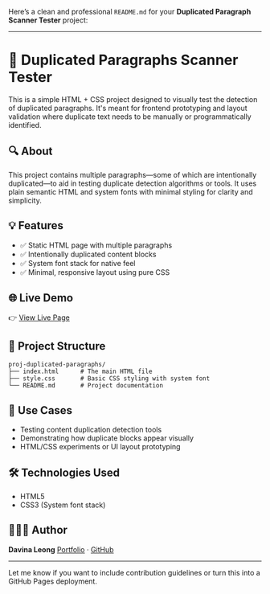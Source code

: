 Here’s a clean and professional `README.md` for your **Duplicated Paragraph Scanner Tester** project:

---

# 📝 Duplicated Paragraphs Scanner Tester

This is a simple HTML + CSS project designed to visually test the detection of duplicated paragraphs. It's meant for frontend prototyping and layout validation where duplicate text needs to be manually or programmatically identified.

## 🔍 About

This project contains multiple paragraphs—some of which are intentionally duplicated—to aid in testing duplicate detection algorithms or tools. It uses plain semantic HTML and system fonts with minimal styling for clarity and simplicity.

## 💡 Features

- ✅ Static HTML page with multiple paragraphs
- ✅ Intentionally duplicated content blocks
- ✅ System font stack for native feel
- ✅ Minimal, responsive layout using pure CSS

## 🌐 Live Demo

👉 [View Live Page](#)

## 📂 Project Structure

```
proj-duplicated-paragraphs/
├── index.html      # The main HTML file
├── style.css       # Basic CSS styling with system font
└── README.md       # Project documentation
```

## 🎯 Use Cases

- Testing content duplication detection tools
- Demonstrating how duplicate blocks appear visually
- HTML/CSS experiments or UI layout prototyping

## 🛠️ Technologies Used

- HTML5
- CSS3 (System font stack)

## 👩🏻‍💻 Author

**Davina Leong**
[Portfolio](https://davinaleong.com) · [GitHub](https://github.com/davinaleong)

---

Let me know if you want to include contribution guidelines or turn this into a GitHub Pages deployment.
